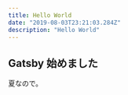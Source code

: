 ```yaml
---
title: Hello World
date: "2019-08-03T23:21:03.284Z"
description: "Hello World"
---
```


## Gatsby 始めました
夏なので。
